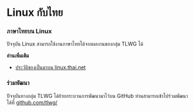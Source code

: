 # Linux กับไทย

### ภาษาไทยบน Linux

ปัจจุบัน Linux สามารถใช้งานภาษาไทยได้จากผลงานของกลุ่ม TLWG ได้

**อ่านเพิ่มเติม**
- [ประวัติของเป็นมาบน linux.thai.net](https://linux.thai.net/about/history)

### ร่วมพัฒนา

ปัจจุบันทางกลุ่ม TLWG ได้ย้ายกระบวนการพัฒนามาไว้บน GitHub ท่านสามารถเข้าไปร่วมพัฒนาได้ที่ [github.com/tlwg/](https://github.com/tlwg/)
